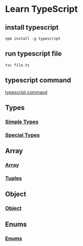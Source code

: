 # Learn TypeScript

## install typescript

```
npm install -g typescript
```
## run typescript file
```
tsc file.ts
```
## typescript command
<a href="">typescript command</a>


## Types
### <a href="https://github.com/ABOBAKAR-IT/Learn-TypeScript/blob/master/Types/simple%20types.md">Simple Types</a>
### <a href="https://github.com/ABOBAKAR-IT/Learn-TypeScript/blob/master/Types/Special%20Types.md">Special Types</a>

## Array
### <a href="https://github.com/ABOBAKAR-IT/Learn-TypeScript/blob/master/Array/array.md">Array</a>
### <a href="https://github.com/ABOBAKAR-IT/Learn-TypeScript/blob/master/Array/tuples.md">Tuples</a>

## Object
### <a href="https://github.com/ABOBAKAR-IT/Learn-TypeScript/blob/master/Object/Object.md">Object</a>

## Enums
### <a href="https://github.com/ABOBAKAR-IT/Learn-TypeScript/blob/master/Enums/Enums.md">Enums</a>
